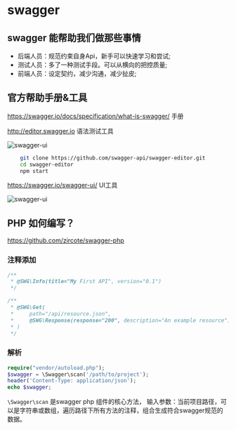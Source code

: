# swagger

## swagger 能帮助我们做那些事情

- 后端人员：规范约束自身Api，新手可以快速学习和尝试;
- 测试人员：多了一种测试手段。可以从横向的把控质量;
- 前端人员：设定契约，减少沟通，减少扯皮;


## 官方帮助手册&工具

https://swagger.io/docs/specification/what-is-swagger/ 手册


http://editor.swagger.io   语法测试工具

![swagger-ui](http://ot84cmvmf.bkt.clouddn.com/swagger-editor.png)

```bash
    git clone https://github.com/swagger-api/swagger-editor.git
    cd swagger-editor
    npm start
```

https://swagger.io/swagger-ui/ UI工具

![swagger-ui](http://ot84cmvmf.bkt.clouddn.com/swaggerui2.png)



## PHP 如何编写？

https://github.com/zircote/swagger-php


### 注释添加


```php
/**
 * @SWG\Info(title="My First API", version="0.1")
 */

/**
 * @SWG\Get(
 *     path="/api/resource.json",
 *     @SWG\Response(response="200", description="An example resource")
 * )
 */
```

### 解析

```php
require("vendor/autoload.php");
$swagger = \Swagger\scan('/path/to/project');
header('Content-Type: application/json');
echo $swagger;
```

`\Swagger\scan` 是swagger php 组件的核心方法，
输入参数：当前项目路径，可以是字符串或数组，遍历路径下所有方法的注释，组合生成符合swagger规范的数据。
